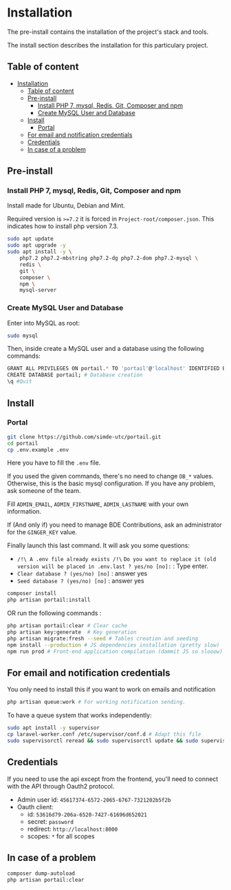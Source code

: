 # Installation

The pre-install contains the installation of the project's stack and tools.

The install section describes the installation for this particulary project.
## Table of content
- [Installation](#installation)
	- [Table of content](#table-of-content)
	- [Pre-install](#pre-install)
		- [Install PHP 7, mysql, Redis, Git, Composer and npm](#install-php-7-mysql-redis-git-composer-and-npm)
		- [Create MySQL User and Database](#create-mysql-user-and-database)
	- [Install](#install)
		- [Portal](#portal)
	- [For email and notification credentials](#for-email-and-notification-credentials)
	- [Credentials](#credentials)
	- [In case of a problem](#in-case-of-a-problem)
  
## Pre-install

### Install PHP 7, mysql, Redis, Git, Composer and npm

Install made for Ubuntu, Debian and Mint.

Required version is `>=7.2` it is forced in `Project-root/composer.json`. This indicates how to install php version 7.3.

```bash
sudo apt update
sudo apt upgrade -y
sudo apt install -y \
	php7.2 php7.2-mbstring php7.2-dg php7.2-dom php7.2-mysql \
	redis \
	git \
	composer \
	npm \
	mysql-server
```

### Create MySQL User and Database

Enter into MySQL as root:
```bash
sudo mysql
```
Then, inside create a MySQL user and a database using the following commands:
```bash
GRANT ALL PRIVILEGES ON portail.* TO 'portail'@'localhost' IDENTIFIED BY 'password'; # User creation with all privileges on all tables of the `portail` database
CREATE DATABASE portail; # Database creation
\q #Quit
```

## Install

### Portal

```bash
git clone https://github.com/simde-utc/portail.git
cd portail
cp .env.example .env
```
Here you have to fill the `.env` file.

If you used the given commands, there's no need to change `DB_*` values. Otherwise, this is the basic mysql configuration. If you have any problem, ask someone of the team.

Fill `ADMIN_EMAIL`, `ADMIN_FIRSTNAME`, `ADMIN_LASTNAME` with your own information. 

If (And only if) you need to manage BDE Contributions, ask an administrator for the `GINGER_KEY` value.

Finally launch this last command. It will ask you some questions:
- `/!\ A .env file already exists /!\`  `Do you want to replace it (old version will be placed in .env.last ? yes/no [no]:` : Type enter.
- `Clear database ? (yes/no) [no]` : answer yes 
- `Seed database ? (yes/no) [no]` : answer yes
```bash
composer install
php artisan portail:install
```

OR run the following commands :
```bash
php artisan portail:clear # Clear cache
php artisan key:generate  # Key generation
php artisan migrate:fresh --seed # Tables creation and seeding
npm install --production # JS dependencies installation (pretty slow)
npm run prod # Front-end application compilation (dammit JS so slooow)
```

## For email and notification credentials
You only need to install this if you want to work on emails and notification

```bash
php artisan queue:work # For working notification sending.
```
To have a queue system that works independently:
```bash
sudo apt install -y supervisor
cp laravel-worker.conf /etc/supervisor/conf.d # Adapt this file
sudo supervisorctl reread && sudo supervisorctl update && sudo supervisorctl start laravel-worker:*
```

## Credentials
If you need to use the api except from the frontend, you'll need to connect with the API through Oauth2 protocol.

- Admin user id: `45617374-6572-2065-6767-7321202b5f2b`
- Oauth client:
	+ id: `53616d79-206a-6520-7427-61696d652021`
	+ secret: `password`
	+ redirect: `http://localhost:8000`
	+ scopes: `*` for all scopes


## In case of a problem

```bash
composer dump-autoload
php artisan portail:clear
```





